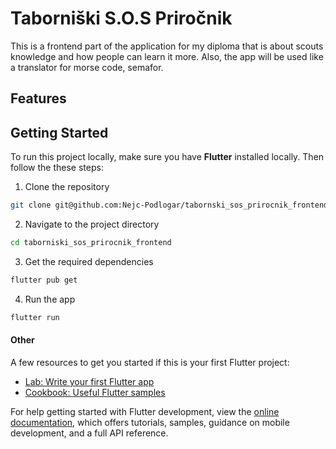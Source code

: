 # Taborniški S.O.S Priročnik

This is a frontend part of the application for my diploma that is about scouts knowledge and how people can learn it more. Also, the app will be used like a translator for morse code, semafor.

## Features


## Getting Started

To run this project locally, make sure you have **Flutter** installed locally. Then follow the these steps:

1. Clone the repository

```bash
git clone git@github.com:Nejc-Podlogar/tabornski_sos_prirocnik_frontend.git
```

2. Navigate to the project directory

```bash
cd taborniski_sos_prirocnik_frontend
```

3. Get the required dependencies

```bash
flutter pub get
```

4. Run the app

```bash
flutter run
```


#### Other

A few resources to get you started if this is your first Flutter project:

- [Lab: Write your first Flutter app](https://docs.flutter.dev/get-started/codelab)
- [Cookbook: Useful Flutter samples](https://docs.flutter.dev/cookbook)

For help getting started with Flutter development, view the
[online documentation](https://docs.flutter.dev/), which offers tutorials,
samples, guidance on mobile development, and a full API reference.
